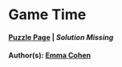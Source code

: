 # Game Time

#### [Puzzle Page](3.2-p.pdf) | *Solution Missing*
#### Author(s): [Emma Cohen](../../../../search.html?q=Emma+Cohen)


